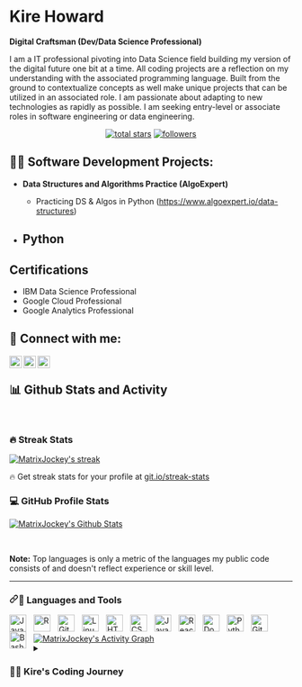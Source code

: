 # Kire Howard

**Digital Craftsman (Dev/Data Science Professional)**

I am a IT professional pivoting into Data Science field building my version of the digital future one bit at a time. All coding projects are a reflection on my understanding with the associated programming language. Built from the ground to contextualize concepts as well make unique projects that can be utilized in an associated role. I am passionate about adapting to new technologies as rapidly as possible. I am seeking entry-level or associate roles in software engineering or data engineering. 


<!-- Social badges section -->
<p align="center">
  <a href="https://github.com/MatrixJockey?tab=repositories&sort=stargazers">
    <img alt="total stars" title="Total stars on GitHub" src="https://custom-icon-badges.demolab.com/github/stars/MatrixJockey?color=55960c&style=for-the-badge&labelColor=488207&logo=star"/></a>
  <a href="https://github.com/MatrixJockey?tab=followers">
    <img alt="followers" title="Follow me on Github" src="https://custom-icon-badges.demolab.com/github/followers/MatrixJockey?color=236ad3&labelColor=1155ba&style=for-the-badge&logo=person-add&label=Follow&logoColor=white"/></a>
</p>



<h2>👨‍💻 Software Development Projects:</h2>

- <b>Data Structures and Algorithms Practice (AlgoExpert) </b>
  - Practicing DS & Algos in Python (https://www.algoexpert.io/data-structures)
  
- <b>Python</b>
  - 

<h2>Certifications</h2>
  
  - IBM Data Science Professional
  - Google Cloud Professional
  - Google Analytics Professional

<h2> 🤳 Connect with me:</h2>

<img align="left" alt="KirednelHoward | Twitter" width="22px" src="https://cdn.jsdelivr.net/npm/simple-icons@v3/icons/twitter.svg" />
<img align="left" alt="KirednelHoward | LinkedIn" width="22px" src="https://cdn.jsdelivr.net/npm/simple-icons@v3/icons/linkedin.svg" />
<img align="left" alt="KirednelHoward | Instagram" width="22px" src="https://cdn.jsdelivr.net/npm/simple-icons@v3/icons/instagram.svg" />

[linkedin]: https://linkedin.com/in/kirednel-howard/



 <br><summary><h2>📊 Github Stats and Activity</h2></summary></br>
  <h3>🔥 Streak Stats</h3>

  <!-- GitHub Readme Streak Stats - https://github.com/DenverCoder1/github-readme-streak-stats -->
  <p>
    <a href="https://github.com/MatrixJockey/github-readme-streak-stats">
      <img title="🔥 Get streak stats for your profile at git.io/streak-stats" alt="MatrixJockey's streak" src="https://streak-stats.demolab.com?user=MatrixJockey&theme=gruvbox_duo&border_radius=5&mode=weekly"/>
    </a>
    <p>🔥 Get streak stats for your profile at <a href="https://git.io/streak-stats">git.io/streak-stats</a></p>
  </p>

  <h3>💻 GitHub Profile Stats</h3>

  <!-- https://github.com/anuraghazra/github-readme-stats -->

  <a href="https://github.com/anuraghazra/github-readme-stats"><img alt="MatrixJockey's Github Stats" src="https://github-readme-stats.vercel.app/api?username=MatrixJockey&show_icons=true&theme=gruvbox"/></a>
  
  <br/>

  <b>Note:</b> Top languages is only a metric of the languages my public code consists of and doesn't reflect experience or skill level.
  
  <!-- https://github.com/ashutosh00710/github-readme-activity-graph -->

<hr>
<h3 dir="auto"><a id="user-content--languages-and-tools" class="anchor" aria-hidden="true" href="#-languages-and-tools"><svg class="octicon octicon-link" viewBox="0 0 16 16" version="1.1" width="16" height="16" aria-hidden="true"><path fill-rule="evenodd" d="M7.775 3.275a.75.75 0 001.06 1.06l1.25-1.25a2 2 0 112.83 2.83l-2.5 2.5a2 2 0 01-2.83 0 .75.75 0 00-1.06 1.06 3.5 3.5 0 004.95 0l2.5-2.5a3.5 3.5 0 00-4.95-4.95l-1.25 1.25zm-4.69 9.64a2 2 0 010-2.83l2.5-2.5a2 2 0 012.83 0 .75.75 0 001.06-1.06 3.5 3.5 0 00-4.95 0l-2.5 2.5a3.5 3.5 0 004.95 4.95l1.25-1.25a.75.75 0 00-1.06-1.06l-1.25 1.25a2 2 0 01-2.83 0z"></path></svg></a><g-emoji class="g-emoji" alias="toolbox" fallback-src="https://github.githubassets.com/images/icons/emoji/unicode/1f9f0.png">🧰</g-emoji> Languages and Tools</h3>



<img align="left" alt="Java" width="30px" style="padding-right:10px;" src="https://cdn.jsdelivr.net/gh/devicons/devicon/icons/java/java-original.svg"/>
<img align="left" alt="R" width="30px" style="padding-right:10px;" src="https://cdn.jsdelivr.net/gh/devicons/devicon/icons/r/r-original.svg" />
<img align="left" alt="Git" width="30px" style="padding-right:10px;" src="https://cdn.jsdelivr.net/gh/devicons/devicon/icons/git/git-original.svg" />
<img align="left" alt="Linux" width="30px" style="padding-right:10px;" src="https://cdn.jsdelivr.net/gh/devicons/devicon/icons/linux/linux-original.svg" />
<img align="left" alt="HTML" width="30px" style="padding-right:10px;" src="https://cdn.jsdelivr.net/gh/devicons/devicon/icons/html5/html5-plain.svg" />
<img align="left" alt="CSS" width="30px" style="padding-right:10px;" src="https://cdn.jsdelivr.net/gh/devicons/devicon/icons/css3/css3-plain.svg" />
<img align="left" alt="JavaScript" width="30px" style="padding-right:10px;" src="https://cdn.jsdelivr.net/gh/devicons/devicon/icons/javascript/javascript-plain.svg" />
<img align="left" alt="React" width="30px" style="padding-right:10px;" src="https://cdn.jsdelivr.net/gh/devicons/devicon/icons/react/react-original.svg" />
<img align="left" alt="Dock" width="30px" style="padding-right:10px;" src="https://cdn.jsdelivr.net/gh/devicons/devicon/icons/docker/docker-original.svg" />
<img align="left" alt="Python" width="30px" style="padding-right:10px;" src="https://cdn.jsdelivr.net/gh/devicons/devicon/icons/python/python-plain.svg" />
<img align="left" alt="GitHub" width="30px" style="padding-right:10px;" src="https://cdn.jsdelivr.net/gh/devicons/devicon/icons/github/github-original.svg" />
<img align="left" alt="Bash" width="30px" style="padding-right:10px;" src="https://cdn.jsdelivr.net/gh/devicons/devicon/icons/bash/bash-original.svg" />
</br>
</hr>


<br>
  <a href="https://github.com/ashutosh00710/github-readme-activity-graph"><img alt="MatrixJockey's Activity Graph" src="https://github-readme-activity-graph.cyclic.app/graph/?username=MatrixJockey&&show_icons=true&theme=gruvbox" /></a>
  
<details>
 <summary><h3>👨‍💻 Kire's Coding Journey</h3></summary>
   
  
 
  

<!--
**MatrixJockey/MatrixJockey** is a ✨ _special_ ✨ repository because its `README.md` (this file) appears on your GitHub profile.

Here are some ideas to get you started:

- 🔭 I’m currently working on Data Engineering projects
- 🌱 I’m currently learning APIs
- 👯 I’m looking to collaborate on ...
- 🤔 I’m looking for help with ...
- 💬 Ask me about ...
- 📫 How to reach me: I can be reached via Linkedin 
- 😄 Pronouns: He/Him
- ⚡ Fun fact: Cyberpunk is my favorite genre of entertainment and reading material
-->

